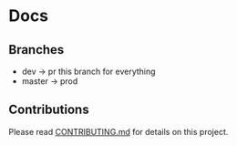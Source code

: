 # Docs




## Branches

- dev -> pr this branch for everything
- master -> prod
  

## Contributions

Please read [CONTRIBUTING.md](https://github.com/reefraid/docs/blob/master/CONTRIBUTING.md) for details on this project.